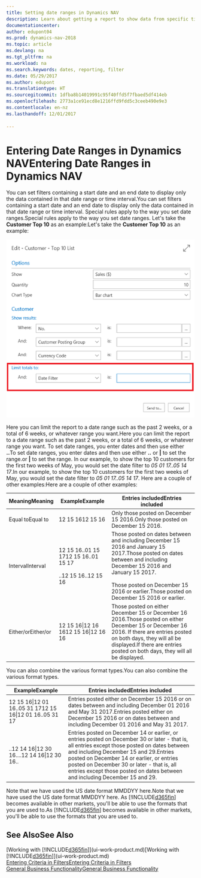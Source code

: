 ```yaml
---
title: Setting date ranges in Dynamics NAV
description: Learn about getting a report to show data from specific time periods using date ranges in Dynamics NAV.
documentationcenter: 
author: edupont04
ms.prod: dynamics-nav-2018
ms.topic: article
ms.devlang: na
ms.tgt_pltfrm: na
ms.workload: na
ms.search.keywords: dates, reporting, filter
ms.date: 05/29/2017
ms.author: edupont
ms.translationtype: HT
ms.sourcegitcommit: 1dfba8b14019991c95f40ffd5f7fbaed5df414eb
ms.openlocfilehash: 2773a1ce91ecd8e1216ffd9fdd5c3ceeb490e9e3
ms.contentlocale: en-nz
ms.lasthandoff: 12/01/2017

---
```

# <a name="entering-date-ranges-in-dynamics-nav"></a><span data-ttu-id="29e9d-103">Entering Date Ranges in Dynamics NAV</span><span class="sxs-lookup"><span data-stu-id="29e9d-103">Entering Date Ranges in Dynamics NAV</span></span>
<span data-ttu-id="29e9d-104">You can set filters containing a start date and an end date to display only the data contained in that date range or time interval.</span><span class="sxs-lookup"><span data-stu-id="29e9d-104">You can set filters containing a start date and an end date to display only the data contained in that date range or time interval.</span></span> <span data-ttu-id="29e9d-105">Special rules apply to the way you set date ranges.</span><span class="sxs-lookup"><span data-stu-id="29e9d-105">Special rules apply to the way you set date ranges.</span></span> <span data-ttu-id="29e9d-106">Let's take the **Customer Top 10** as an example:</span><span class="sxs-lookup"><span data-stu-id="29e9d-106">Let's take the **Customer Top 10** as an example:</span></span>

![Setting a date range in the request page for the Customer Top 10 list](./media/ui-enter-date-ranges/customer-top10-list.png)

<span data-ttu-id="29e9d-108">Here you can limit the report to a date range such as the past 2 weeks, or a total of 6 weeks, or whatever range you want.</span><span class="sxs-lookup"><span data-stu-id="29e9d-108">Here you can limit the report to a date range such as the past 2 weeks, or a total of 6 weeks, or whatever range you want.</span></span> <span data-ttu-id="29e9d-109">To set date ranges, you enter dates and then use either **..**</span><span class="sxs-lookup"><span data-stu-id="29e9d-109">To set date ranges, you enter dates and then use either **..**</span></span> <span data-ttu-id="29e9d-110">or **|** to set the range.</span><span class="sxs-lookup"><span data-stu-id="29e9d-110">or **|** to set the range.</span></span> <span data-ttu-id="29e9d-111">In our example, to show the top 10 customers for the first two weeks of May, you would set the date filter to *05 01 17..05 14 17*.</span><span class="sxs-lookup"><span data-stu-id="29e9d-111">In our example, to show the top 10 customers for the first two weeks of May, you would set the date filter to *05 01 17..05 14 17*.</span></span>
<span data-ttu-id="29e9d-112">Here are a couple of other examples:</span><span class="sxs-lookup"><span data-stu-id="29e9d-112">Here are a couple of other examples:</span></span>

| <span data-ttu-id="29e9d-113">Meaning</span><span class="sxs-lookup"><span data-stu-id="29e9d-113">Meaning</span></span> | <span data-ttu-id="29e9d-114">Example</span><span class="sxs-lookup"><span data-stu-id="29e9d-114">Example</span></span> | <span data-ttu-id="29e9d-115">Entries included</span><span class="sxs-lookup"><span data-stu-id="29e9d-115">Entries included</span></span> |
|---|---|---|
|<span data-ttu-id="29e9d-116">Equal to</span><span class="sxs-lookup"><span data-stu-id="29e9d-116">Equal to</span></span>| <span data-ttu-id="29e9d-117">12 15 16</span><span class="sxs-lookup"><span data-stu-id="29e9d-117">12 15 16</span></span> |<span data-ttu-id="29e9d-118">Only those posted on December 15 2016.</span><span class="sxs-lookup"><span data-stu-id="29e9d-118">Only those posted on December 15 2016.</span></span>|
|<span data-ttu-id="29e9d-119">Interval</span><span class="sxs-lookup"><span data-stu-id="29e9d-119">Interval</span></span>| <span data-ttu-id="29e9d-120">12 15 16..01 15 17</span><span class="sxs-lookup"><span data-stu-id="29e9d-120">12 15 16..01 15 17</span></span><br /><br /><span data-ttu-id="29e9d-121">..12 15 16</span><span class="sxs-lookup"><span data-stu-id="29e9d-121">..12 15 16</span></span>|<span data-ttu-id="29e9d-122">Those posted on dates between and including December 15 2016 and January 15 2017.</span><span class="sxs-lookup"><span data-stu-id="29e9d-122">Those posted on dates between and including December 15 2016 and January 15 2017.</span></span><br /><br /><span data-ttu-id="29e9d-123">Those posted on December 15 2016 or earlier.</span><span class="sxs-lookup"><span data-stu-id="29e9d-123">Those posted on December 15 2016 or earlier.</span></span>|
|<span data-ttu-id="29e9d-124">Either/or</span><span class="sxs-lookup"><span data-stu-id="29e9d-124">Either/or</span></span>|<span data-ttu-id="29e9d-125">12 15 16&#124;12 16 16</span><span class="sxs-lookup"><span data-stu-id="29e9d-125">12 15 16&#124;12 16 16</span></span>|<span data-ttu-id="29e9d-126">Those posted on either December 15 or December 16 2016.</span><span class="sxs-lookup"><span data-stu-id="29e9d-126">Those posted on either December 15 or December 16 2016.</span></span> <span data-ttu-id="29e9d-127">If there are entries posted on both days, they will all be displayed.</span><span class="sxs-lookup"><span data-stu-id="29e9d-127">If there are entries posted on both days, they will all be displayed.</span></span>|

<span data-ttu-id="29e9d-128">You can also combine the various format types.</span><span class="sxs-lookup"><span data-stu-id="29e9d-128">You can also combine the various format types.</span></span>

| <span data-ttu-id="29e9d-129">Example</span><span class="sxs-lookup"><span data-stu-id="29e9d-129">Example</span></span> | <span data-ttu-id="29e9d-130">Entries included</span><span class="sxs-lookup"><span data-stu-id="29e9d-130">Entries included</span></span> |
|---|---|
|<span data-ttu-id="29e9d-131">12 15 16&#124;12 01 16..05 31 17</span><span class="sxs-lookup"><span data-stu-id="29e9d-131">12 15 16&#124;12 01 16..05 31 17</span></span> | <span data-ttu-id="29e9d-132">Entries posted either on December 15 2016 or on dates between and including December 01 2016 and May 31 2017.</span><span class="sxs-lookup"><span data-stu-id="29e9d-132">Entries posted either on December 15 2016 or on dates between and including December 01 2016 and May 31 2017.</span></span> |
|<span data-ttu-id="29e9d-133">..12 14 16&#124;12 30 16..</span><span class="sxs-lookup"><span data-stu-id="29e9d-133">..12 14 16&#124;12 30 16..</span></span> | <span data-ttu-id="29e9d-134">Entries posted on December 14 or earlier, or entries posted on December 30 or later - that is, all entries except those posted on dates between and including December 15 and 29.</span><span class="sxs-lookup"><span data-stu-id="29e9d-134">Entries posted on December 14 or earlier, or entries posted on December 30 or later - that is, all entries except those posted on dates between and including December 15 and 29.</span></span> |

<span data-ttu-id="29e9d-135">Note that we have used the US date format MMDDYY here.</span><span class="sxs-lookup"><span data-stu-id="29e9d-135">Note that we have used the US date format MMDDYY here.</span></span> <span data-ttu-id="29e9d-136">As [!INCLUDE[d365fin](includes/d365fin_md.md)] becomes available in other markets, you'll be able to use the formats that you are used to.</span><span class="sxs-lookup"><span data-stu-id="29e9d-136">As [!INCLUDE[d365fin](includes/d365fin_md.md)] becomes available in other markets, you'll be able to use the formats that you are used to.</span></span>

## <a name="see-also"></a><span data-ttu-id="29e9d-137">See Also</span><span class="sxs-lookup"><span data-stu-id="29e9d-137">See Also</span></span>
<span data-ttu-id="29e9d-138">[Working with [!INCLUDE[d365fin](includes/d365fin_long_md.md)]](ui-work-product.md)</span><span class="sxs-lookup"><span data-stu-id="29e9d-138">[Working with [!INCLUDE[d365fin](includes/d365fin_long_md.md)]](ui-work-product.md)</span></span>  
[<span data-ttu-id="29e9d-139">Entering Criteria in Filters</span><span class="sxs-lookup"><span data-stu-id="29e9d-139">Entering Criteria in Filters </span></span>](ui-enter-criteria-filters.md)  
[<span data-ttu-id="29e9d-140">General Business Functionality</span><span class="sxs-lookup"><span data-stu-id="29e9d-140">General Business Functionality</span></span>](ui-across-business-areas.md)

